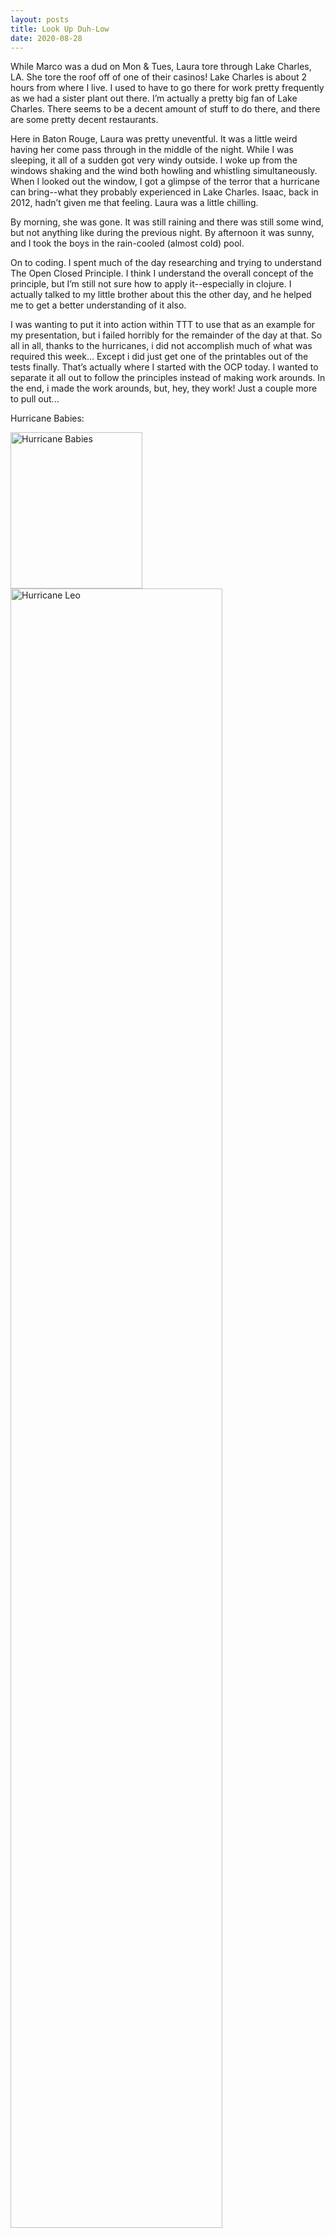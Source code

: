 ```yaml
---
layout: posts
title: Look Up Duh-Low
date: 2020-08-28
---
```


While Marco was a dud on Mon & Tues, Laura tore through Lake Charles, LA.  She tore the roof off of one of their casinos!  Lake Charles is about 2 hours from where I live.  I used to have to go there for work pretty frequently as we had a sister plant out there.  I’m actually a pretty big fan of Lake Charles.  There seems to be a decent amount of stuff to do there, and there are some pretty decent restaurants.  

Here in Baton Rouge, Laura was pretty uneventful.  It was a little weird having her come pass through in the middle of the night.  While I was sleeping, it all of a sudden got very windy outside.  I woke up from the windows shaking and the wind both howling and whistling simultaneously.  When I looked out the window, I got a glimpse of the terror that a hurricane can bring--what they probably experienced in Lake Charles.  Isaac, back in 2012, hadn’t given me that feeling.  Laura was a little chilling.  

By morning, she was gone.  It was still raining and there was still some wind, but not anything like during the previous night.  By afternoon it was sunny, and I took the boys in the rain-cooled (almost cold) pool.

On to coding.  I spent much of the day researching and trying to understand The Open Closed Principle.  I think I understand the overall concept of the principle, but I’m still not sure how to apply it--especially in clojure.  I actually talked to my little brother about this the other day, and he helped me to get a better understanding of it also.  

I was wanting to put it into action within TTT to use that as an example for my presentation, but i failed horribly for the remainder of the day at that.  So all in all, thanks to the hurricanes, i did not accomplish much of what was required this week…  Except i did just get one of the printables out of the tests finally.  That’s actually where I started with the OCP today.  I wanted to separate it all out to follow the principles instead of making work arounds.  In the end, i made the work arounds, but, hey, they work!  Just a couple more to pull out...

Hurricane Babies:
<div class="row">
    <div class="column">
<img src="https://maniginam.github.io/blog/pics&vids/HurricaneBabies.jpeg" alt="Hurricane Babies" width="211" height="250">
    </div>

   <div class="column">
<img src="https://maniginam.github.io/blog/pics&vids/HurricaneLeo.jpeg" alt="Hurricane Leo" style="width:82%">
    </div>
</div>
<br>

***
Rex:  
Look up duh-low!!!!  He says as a truck launches off a ramp, which is the bed of a dump truck, and flies through the air over on lookers “duh-low” (below). 
<video src="https://maniginam.github.io/blog/pics&vids/LookUpDuhLow.mp4" width="320" height="400" controls></video>

Leo:  
Whenever the door to outside opens, Leo stops whatever he is doing and makes a run for it.  Hence the hurricane showers yesterday...  
I should also mention that he's been biting a lot lately!  The other day, he bit poor Rex on the nose and wouldn't let go...
<img src="https://maniginam.github.io/blog/pics&vids/noseBite.jpeg" alt="Nose Bite" width="300" height="350">
